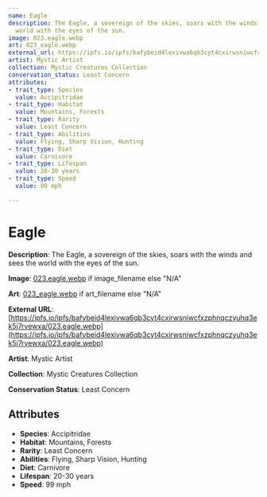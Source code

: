 ```yaml
---
name: Eagle
description: The Eagle, a sovereign of the skies, soars with the winds and sees the
  world with the eyes of the sun.
image: 023.eagle.webp
art: 023_eagle.webp
external_url: https://ipfs.io/ipfs/bafybeid4lexivwa6qb3cyt4cxirwsniwcfxzphnqczyuhq3ek5j7rvewxa/023.eagle.webp
artist: Mystic Artist
collection: Mystic Creatures Collection
conservation_status: Least Concern
attributes:
- trait_type: Species
  value: Accipitridae
- trait_type: Habitat
  value: Mountains, Forests
- trait_type: Rarity
  value: Least Concern
- trait_type: Abilities
  value: Flying, Sharp Vision, Hunting
- trait_type: Diet
  value: Carnivore
- trait_type: Lifespan
  value: 20-30 years
- trait_type: Speed
  value: 99 mph

---
```


# Eagle

**Description**: The Eagle, a sovereign of the skies, soars with the winds and sees the world with the eyes of the sun.

**Image**: [023.eagle.webp](./023.eagle.webp) if image_filename else "N/A"

**Art**: [023_eagle.webp](./023_eagle.webp) if art_filename else "N/A"

**External URL**: [https://ipfs.io/ipfs/bafybeid4lexivwa6qb3cyt4cxirwsniwcfxzphnqczyuhq3ek5j7rvewxa/023.eagle.webp](https://ipfs.io/ipfs/bafybeid4lexivwa6qb3cyt4cxirwsniwcfxzphnqczyuhq3ek5j7rvewxa/023.eagle.webp)

**Artist**: Mystic Artist

**Collection**: Mystic Creatures Collection

**Conservation Status**: Least Concern

## Attributes
- **Species**: Accipitridae
- **Habitat**: Mountains, Forests
- **Rarity**: Least Concern
- **Abilities**: Flying, Sharp Vision, Hunting
- **Diet**: Carnivore
- **Lifespan**: 20-30 years
- **Speed**: 99 mph

